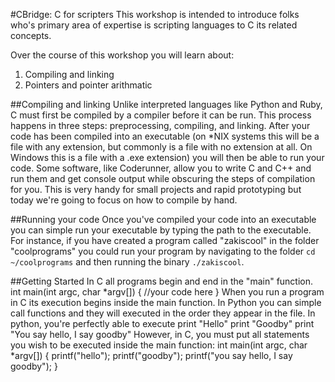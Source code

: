 #CBridge: C for scripters
This workshop is intended to introduce folks who's primary area of expertise is scripting languages to C its related concepts.

Over the course of this workshop you will learn about:

1. Compiling and linking
2. Pointers and pointer arithmatic

##Compiling and linking
Unlike interpreted languages like Python and Ruby, C must first be compiled by a compiler before it can be run. This process happens in three steps: preprocessing, compiling, and linking. After your code has been compiled into an executable (on *NIX systems this will be a file with any extension, but commonly is a file with no extension at all. On Windows this is a file with a .exe extension) you will then be able to run your code. Some software, like Coderunner, allow you to write C and C++ and run them and get console output while obscuring the steps of compilation for you. This is very handy for small projects and rapid prototyping but today we're going to focus on how to compile by hand.

##Running your code
Once you've compiled your code into an executable you can simple run your executable by typing the path to the executable. For instance, if you have created a program called "zakiscool" in the folder "coolprograms" you could run your program by navigating to the folder `cd ~/coolprograms` and then running the binary `./zakiscool`.

##Getting Started
In C all programs begin and end in the "main" function.
    int main(int argc, char *argv[]) {
      //your code here
    }
When you run a program in C its execution begins inside the main function. In Python you can simple call functions and they will executed in the order they appear in the file. In python, you're perfectly able to execute
    print "Hello"
    print "Goodby"
    print "You say hello, I say goodby"
However, in C, you must put all statements you wish to be executed inside the main function:
    int main(int argc, char *argv[]) {
      printf("hello");
      printf("goodby");
      printf("you say hello, I say goodby");
    }